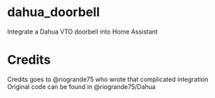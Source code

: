 # dahua_doorbell
Integrate a Dahua VTO doorbell into Home Assistant
# Credits
Credits goes to @riogrande75 who wrote that complicated integration Original code can be found in @riogrande75/Dahua
